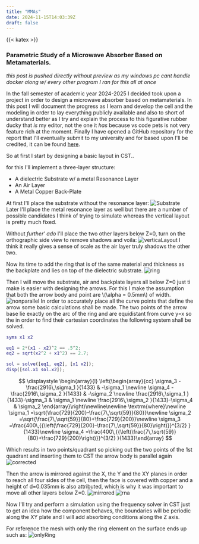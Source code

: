 ```yaml
---
title: "MMAs"
date: 2024-11-15T14:03:39Z
draft: false
---
```

{{< katex >}}
### Parametric Study of a Microwave Absorber Based on Metamaterials.

_this post is pushed directly without preview as my windows pc cant handle docker 
along w/ every other program I ran for this all at once_

In the fall semester of academic year 2024-2025 I decided took upon a project in order to
design a microwave absorber based on metamaterials. In this post I will document the
progress as I learn and develop the cell and the modeling in order to lay everything
publicly available and also to short of understand better as I try and explain the process
to this figurative rubber ducky that _is_ my editor, not the one it _has_ because vs code 
pets is not very feature rich at the moment. Finally I have opened a GitHub repository
for the report that I'll eventually submit to my university and for based upon I'll be 
credited, it can be found [here](https://github.com/markdlp/ParametricStudy_MicrowaveAbsorberBasedOnMetamaterials).

So at first I start by designing a basic layout in CST..

for this I'll implement a three-layer structure:
- A dielectric Substrate w/ a metal Resonance Layer
- An Air Layer
- A Metal Copper Back-Plate

At first I'll place the substrate without the resonance layer: ![Substrate](img/substrate.bmp)
Later I'll place the metal resonance layer as well but there are a number of possible candidates
I think of trying to simulate whereas the vertical layout is pretty much fixed.

Without _further' ado_ I'll place the two other layers below Z=0, turn on the orthographic side
view to remove shadows and voila: ![verticaLayout](img/verticaLayout.bmp)
I think it really gives a sense of scale as the air layer truly shadows the other two.

Now its time to add the ring that is of the same material and thickness as the backplate and lies
on top of the dielectric substrate. ![ring](img/ring.bmp)

Then I will move the substrate, air and backplate layers all below Z=0 just ti make is easier
with designing the arrows. For this I make the assumption that both the arrow body and point are
\\(\alpha = 0.5mm\\) of width. ![nonparallel](img/parallel.png)
In order to accurately place all the curve points that define the arrow some basic calculations
shall be made. The two points of the arrow base lie exactly on the arc of the ring and are 
equidistant from curve y=x so the in order to find their cartesian coordinates the following
system shall be solved. 

```matlab
syms x1 x2

eq1 = 2*(x1 - x2)^2 == .5^2;
eq2 = sqrt(x2^2 + x1^2) == 2.7;

sol = solve([eq1, eq2], [x1 x2]);
disp([sol.x1 sol.x2]);
```
$$
    \displaystyle \begin{array}{l} \left(\begin{array}{cc} \sigma_3 -\frac{2916\,\sigma_1 }{1433} & -\sigma_1 \newline \sigma_4 -\frac{2916\,\sigma_2 }{1433} & -\sigma_2 \newline \frac{2916\,\sigma_1 }{1433}-\sigma_3  & \sigma_1 \newline \frac{2916\,\sigma_2 }{1433}-\sigma_4  & \sigma_2  \end{array}\right)\newline\newline \textrm{where}\newline \sigma_1 =\sqrt{\frac{729}{200}-\frac{7\,\sqrt{59}}{80}}\newline \sigma_2 =\sqrt{\frac{7\,\sqrt{59}}{80}+\frac{729}{200}}\newline \sigma_3 =\frac{400\,{{\left(\frac{729}{200}-\frac{7\,\sqrt{59}}{80}\right)}}^{3/2} }{1433}\newline \sigma_4 =\frac{400\,{{\left(\frac{7\,\sqrt{59}}{80}+\frac{729}{200}\right)}}^{3/2} }{1433}\end{array}
$$

Which results in two points/quadrant so picking out the two points of the 1st quadrant and 
inserting them to CST the arrow body is parallel again ![corrected](img/corretArrowBase.png)

Then the arrow is mirrored against the X, the Y and the XY planes in order to reach all four 
sides of the cell, then the face is covered with copper and a height of d=0.035mm is also 
attributed, which is why it was important to move all other layers below Z=0. ![mirrored](img/mirroredArrows.png)
![rna](img/RingAndArrows.png)

Now I'll try and perform a simulation using the frequency solver in CST just to get an idea 
how the component behaves, the boundaries will be periodic along the XY plate and I will add
absorbing conditions along the Z axis.

For reference the mesh with only the ring element on the surface ends up such as: ![onlyRing](img/mesh.png)